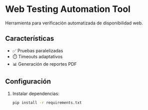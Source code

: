 # Web Testing Automation Tool

Herramienta para verificación automatizada de disponibilidad web.

## Características
- ✅ Pruebas paralelizadas
- ⏱️ Timeouts adaptativos
- 📊 Generación de reportes PDF

## Configuración
1. Instalar dependencias:
   ```bash
   pip install -r requirements.txt
